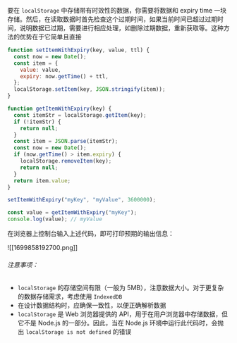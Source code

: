 要在 `localStorage` 中存储带有时效性的数据，你需要将数据和 expiry time 一块存储。然后，在读取数据时首先检查这个过期时间，如果当前时间已超过过期时间，说明数据已过期，需要进行相应处理，如删除过期数据，重新获取等。这种方法的优势在于它简单且直接

```JavaScript
function setItemWithExpiry(key, value, ttl) {
  const now = new Date();
  const item = {
    value: value,
    expiry: now.getTime() + ttl,
  };
  localStorage.setItem(key, JSON.stringify(item));
}

function getItemWithExpiry(key) {
  const itemStr = localStorage.getItem(key);
  if (!itemStr) {
    return null;
  }
  const item = JSON.parse(itemStr);
  const now = new Date();
  if (now.getTime() > item.expiry) {
    localStorage.removeItem(key);
    return null;
  }
  return item.value;
}

setItemWithExpiry("myKey", "myValue", 3600000);

const value = getItemWithExpiry("myKey");
console.log(value); // myValue
```

在浏览器上控制台输入上述代码，即可打印预期的输出信息：

![[1699858192700.png]]

###### 注意事项：

- `localStorage` 的存储空间有限（一般为 5MB），注意数据大小。对于更复杂的数据存储需求，考虑使用 `IndexedDB`
- 在设计数据结构时，应确保一致性，以便正确解析数据
- `localStorage` 是 Web 浏览器提供的 API，用于在用户浏览器中存储数据，但它不是 Node.js 的一部分。因此，当在 Node.js 环境中运行此代码时，会抛出 `localStorage is not defined` 的错误
